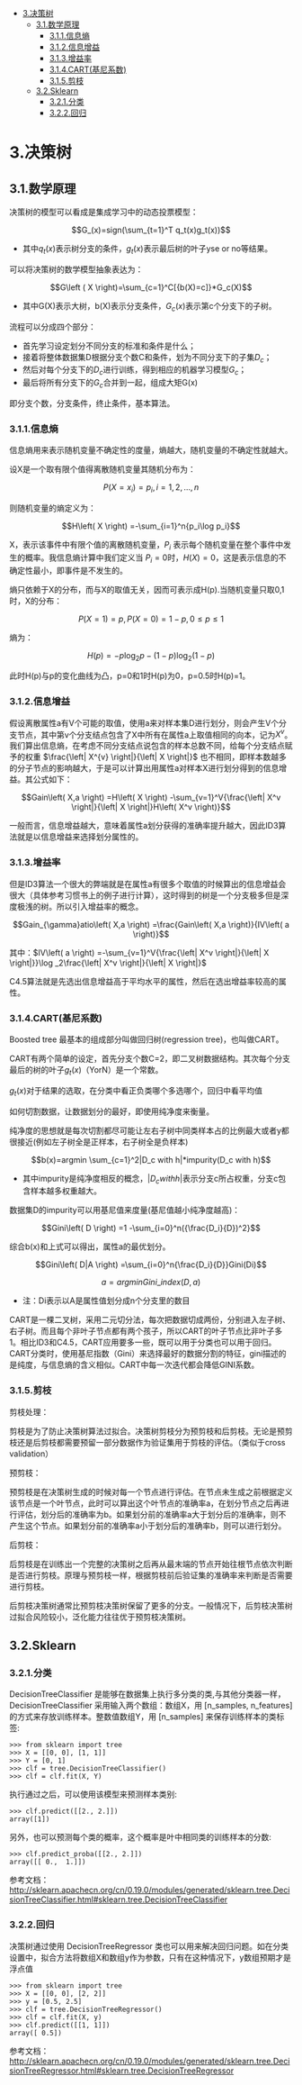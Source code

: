 <!-- TOC -->

- [3.决策树](#3决策树)
    - [3.1.数学原理](#31数学原理)
        - [3.1.1.信息熵](#311信息熵)
        - [3.1.2.信息增益](#312信息增益)
        - [3.1.3.增益率](#313增益率)
        - [3.1.4.CART(基尼系数)](#314cart基尼系数)
        - [3.1.5.剪枝](#315剪枝)
    - [3.2.Sklearn](#32sklearn)
        - [3.2.1.分类](#321分类)
        - [3.2.2.回归](#322回归)

<!-- /TOC -->

# 3.决策树

## 3.1.数学原理

决策树的模型可以看成是集成学习中的动态投票模型：

$$G_(x)=sign(\sum_{t=1}^T q_t(x)g_t(x))$$

* 其中$q_t(x)$表示树分支的条件，$g_t(x)$表示最后树的叶子yse or no等结果。

可以将决策树的数学模型抽象表达为：

$$G\left ( X \right)=\sum_{c=1}^C[{b(X)=c]}*G_c(X)$$

* 其中G(X)表示大树，b(X)表示分支条件，$G_c(x)$表示第c个分支下的子树。

流程可以分成四个部分：
* 首先学习设定划分不同分支的标准和条件是什么；
* 接着将整体数据集D根据分支个数C和条件，划为不同分支下的子集$D_c$；
* 然后对每个分支下的$D_c$进行训练，得到相应的机器学习模型$G_c$；
* 最后将所有分支下的$G_c$合并到一起，组成大矩G(x)

即分支个数，分支条件，终止条件，基本算法。

### 3.1.1.信息熵

信息熵用来表示随机变量不确定性的度量，熵越大，随机变量的不确定性就越大。

设X是一个取有限个值得离散随机变量其随机分布为：

$$P(X=x_i)=p_i, i=1,2,...,n$$

则随机变量的熵定义为：

$$H\left( X \right) =-\sum_{i=1}^n{p_i\log p_i}$$

X，表示该事件中有限个值的离散随机变量，$P_{i}$ 表示每个随机变量在整个事件中发生的概率。我信息熵计算中我们定义当 $P_{i} =0$时，$H(X)=0$，这是表示信息的不确定性最小，即事件是不发生的。

熵只依赖于X的分布，而与X的取值无关，因而可表示成H(p).当随机变量只取0,1时，X的分布：

$$P(X=1)=p, P(X=0)=1-p, 0\leqslant p\leqslant1$$

熵为：

$$H\left( p \right) =-p\log_2p-(1-p)\log_2(1-p)$$

此时H(p)与p的变化曲线为凸，p=0和1时H(p)为0，p=0.5时H(p)=1。

### 3.1.2.信息增益

假设离散属性a有V个可能的取值，使用a来对样本集D进行划分，则会产生V个分支节点，其中第v个分支结点包含了X中所有在属性a上取值相同的向本，记为$X^{v}$。我们算出信息熵，在考虑不同分支结点说包含的样本总数不同，给每个分支结点赋予的权重 $\frac{\left| X^{v} \right|}{\left| X \right|}$ 也不相同，即样本数越多的分子节点的影响越大，于是可以计算出用属性a对样本X进行划分得到的信息增益。其公式如下：

$$Gain\left( X,a \right) =H\left( X \right) -\sum_{v=1}^V{\frac{\left| X^v \right|}{\left| X \right|}H\left( X^v \right)}$$

一般而言，信息增益越大，意味着属性a划分获得的准确率提升越大，因此ID3算法就是以信息增益来选择划分属性的。

### 3.1.3.增益率

但是ID3算法一个很大的弊端就是在属性a有很多个取值的时候算出的信息增益会很大（具体参考习惯书上的例子进行计算），这时得到的树是一个分支极多但是深度极浅的树。所以引入增益率的概念。

$$Gain_{\gamma}atio\left( X,a \right) =\frac{Gain\left( X,a \right)}{IV\left( a \right)}$$

其中：$IV\left( a \right) =-\sum_{v=1}^V{\frac{\left| X^v \right|}{\left| X \right|}}\log _2\frac{\left| X^v \right|}{\left| X \right|}$

C4.5算法就是先选出信息增益高于平均水平的属性，然后在选出增益率较高的属性。

### 3.1.4.CART(基尼系数)

Boosted tree 最基本的组成部分叫做回归树(regression tree)，也叫做CART。

CART有两个简单的设定，首先分支个数C=2，即二叉树数据结构。其次每个分支最后的树的叶子$g_t(x)$（YorN）是一个常数。

$g_t(x)$对于结果的选取，在分类中看正负类哪个多选哪个，回归中看平均值

如何切割数据，让数据划分的最好，即使用纯净度来衡量。

纯净度的思想就是每次切割都尽可能让左右子树中同类样本占的比例最大或者y都很接近(例如左子树全是正样本，右子树全是负样本)

$$b(x)=argmin \sum_{c=1}^2|D_c with h|*impurity(D_c with h)$$

* 其中impurity是纯净度相反的概念，$|D_c with h|$表示分支c所占权重，分支c包含样本越多权重越大。

数据集D的impurity可以用基尼值来度量(基尼值越小纯净度越高)：

$$Gini\left( D \right) =1 -\sum_{i=0}^n({\frac{D_i}{D})^2}$$

综合b(x)和上式可以得出，属性a的最优划分。

$$Gini\left( D|A \right) =\sum_{i=0}^n{\frac{D_i}{D}}Gini(Di)$$

$$a = argmin Gini\_index(D,a)$$

* 注：Di表示以A是属性值划分成n个分支里的数目

CART是一棵二叉树，采用二元切分法，每次把数据切成两份，分别进入左子树、右子树。而且每个非叶子节点都有两个孩子，所以CART的叶子节点比非叶子多1。相比ID3和C4.5，CART应用要多一些，既可以用于分类也可以用于回归。CART分类时，使用基尼指数（Gini）来选择最好的数据分割的特征，gini描述的是纯度，与信息熵的含义相似。CART中每一次迭代都会降低GINI系数。

### 3.1.5.剪枝

剪枝处理：

剪枝是为了防止决策树算法过拟合。决策树剪枝分为预剪枝和后剪枝。无论是预剪枝还是后剪枝都需要预留一部分数据作为验证集用于剪枝的评估。（类似于cross validation）

预剪枝：

预剪枝是在决策树生成的时候对每一个节点进行评估。在节点未生成之前根据定义该节点是一个叶节点，此时可以算出这个叶节点的准确率a，在划分节点之后再进行评估，划分后的准确率为b。如果划分前的准确率a大于划分后的准确率，则不产生这个节点。如果划分前的准确率a小于划分后的准确率b，则可以进行划分。

后剪枝：

后剪枝是在训练出一个完整的决策树之后再从最末端的节点开始往根节点依次判断是否进行剪枝。原理与预剪枝一样，根据剪枝前后验证集的准确率来判断是否需要进行剪枝。

后剪枝决策树通常比预剪枝决策树保留了更多的分支。一般情况下，后剪枝决策树过拟合风险较小，泛化能力往往优于预剪枝决策树。

## 3.2.Sklearn

### 3.2.1.分类

DecisionTreeClassifier 是能够在数据集上执行多分类的类,与其他分类器一样，DecisionTreeClassifier 采用输入两个数组：数组X，用 [n_samples, n_features] 的方式来存放训练样本。整数值数组Y，用 [n_samples] 来保存训练样本的类标签:
```
>>> from sklearn import tree
>>> X = [[0, 0], [1, 1]]
>>> Y = [0, 1]
>>> clf = tree.DecisionTreeClassifier()
>>> clf = clf.fit(X, Y)
```
执行通过之后，可以使用该模型来预测样本类别:
```
>>> clf.predict([[2., 2.]])
array([1])
```
另外，也可以预测每个类的概率，这个概率是叶中相同类的训练样本的分数:
```
>>> clf.predict_proba([[2., 2.]])
array([[ 0.,  1.]])
```

参考文档：http://sklearn.apachecn.org/cn/0.19.0/modules/generated/sklearn.tree.DecisionTreeClassifier.html#sklearn.tree.DecisionTreeClassifier

### 3.2.2.回归

决策树通过使用 DecisionTreeRegressor 类也可以用来解决回归问题。如在分类设置中，拟合方法将数组X和数组y作为参数，只有在这种情况下，y数组预期才是浮点值

```
>>> from sklearn import tree
>>> X = [[0, 0], [2, 2]]
>>> y = [0.5, 2.5]
>>> clf = tree.DecisionTreeRegressor()
>>> clf = clf.fit(X, y)
>>> clf.predict([[1, 1]])
array([ 0.5])
```

参考文档：http://sklearn.apachecn.org/cn/0.19.0/modules/generated/sklearn.tree.DecisionTreeRegressor.html#sklearn.tree.DecisionTreeRegressor